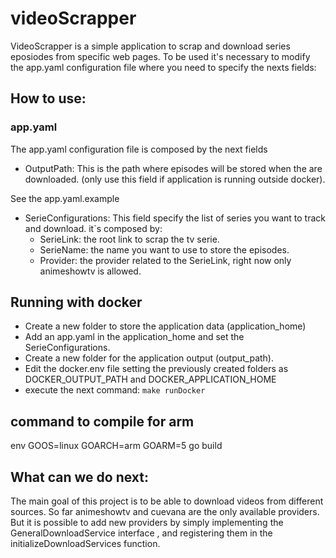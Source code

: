 # videoScrapper

VideoScrapper is a simple application to scrap and download series eposiodes from specific web pages.
To be used it's necessary to modify the app.yaml configuration file where you need to specify the nexts fields:
## How to use:
### app.yaml
The app.yaml configuration file is composed by the next fields
- OutputPath: This is the path where episodes will be stored  when the are downloaded. (only use this field if application is running outside docker).

See the app.yaml.example 

- SerieConfigurations: This field specify the list of series you want to track and download. it`s composed by:
  - SerieLink: the root link to scrap the tv serie.
  - SerieName: the name you want to use to store the episodes.
  - Provider:  the provider related to the SerieLink, right now only animeshowtv is allowed.


## Running with docker
- Create a new folder  to store the application data (application_home)
- Add an app.yaml in the application_home and  set the SerieConfigurations.
- Create a new folder for the application output (output_path). 
- Edit  the docker.env file setting the previously created folders as DOCKER_OUTPUT_PATH and DOCKER_APPLICATION_HOME
- execute the next command:
```make runDocker```


## command to compile for arm

env GOOS=linux GOARCH=arm GOARM=5 go build


## What can we do next:

The main goal of this project is to be able to download videos from different sources. So far animeshowtv and cuevana are the only available providers. But it is possible to add new providers by simply implementing the GeneralDownloadService interface , and registering them in the initializeDownloadServices function. 
